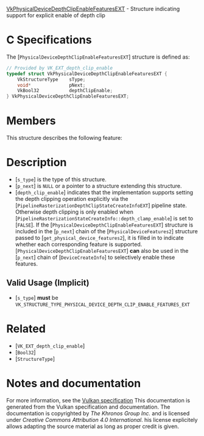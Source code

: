 [VkPhysicalDeviceDepthClipEnableFeaturesEXT](https://www.khronos.org/registry/vulkan/specs/1.3-extensions/man/html/VkPhysicalDeviceDepthClipEnableFeaturesEXT.html) - Structure indicating support for explicit enable of depth clip

# C Specifications
The [`PhysicalDeviceDepthClipEnableFeaturesEXT`] structure is defined
as:
```c
// Provided by VK_EXT_depth_clip_enable
typedef struct VkPhysicalDeviceDepthClipEnableFeaturesEXT {
    VkStructureType    sType;
    void*              pNext;
    VkBool32           depthClipEnable;
} VkPhysicalDeviceDepthClipEnableFeaturesEXT;
```

# Members
This structure describes the following feature:

# Description
- [`s_type`] is the type of this structure.
- [`p_next`] is `NULL` or a pointer to a structure extending this structure.
- [`depth_clip_enable`] indicates that the implementation supports setting the depth clipping operation explicitly via the [`PipelineRasterizationDepthClipStateCreateInfoEXT`] pipeline state. Otherwise depth clipping is only enabled when [`PipelineRasterizationStateCreateInfo::depth_clamp_enable`] is set to [`FALSE`].
If the [`PhysicalDeviceDepthClipEnableFeaturesEXT`] structure is included in the [`p_next`] chain of the
[`PhysicalDeviceFeatures2`] structure passed to
[`get_physical_device_features2`], it is filled in to indicate whether each
corresponding feature is supported.
[`PhysicalDeviceDepthClipEnableFeaturesEXT`] **can**  also be used in the [`p_next`] chain of
[`DeviceCreateInfo`] to selectively enable these features.
## Valid Usage (Implicit)
-  [`s_type`] **must**  be `VK_STRUCTURE_TYPE_PHYSICAL_DEVICE_DEPTH_CLIP_ENABLE_FEATURES_EXT`

# Related
- [`VK_EXT_depth_clip_enable`]
- [`Bool32`]
- [`StructureType`]

# Notes and documentation
For more information, see the [Vulkan specification](https://www.khronos.org/registry/vulkan/specs/1.3-extensions/html/vkspec.html)
This documentation is generated from the Vulkan specification and documentation.
The documentation is copyrighted by *The Khronos Group Inc.* and is licensed under *Creative Commons Attribution 4.0 International*.
his license explicitely allows adapting the source material as long as proper credit is given.
        